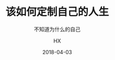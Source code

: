 ---
layout:     post
title:      该如何定制自己的人生
subtitle:   不知道为什么的自己
date:       2018-04-03
author:     HX
header-img: img/post-bg-BJJ.jpg
catalog: true
tags:
    - BJJ
---